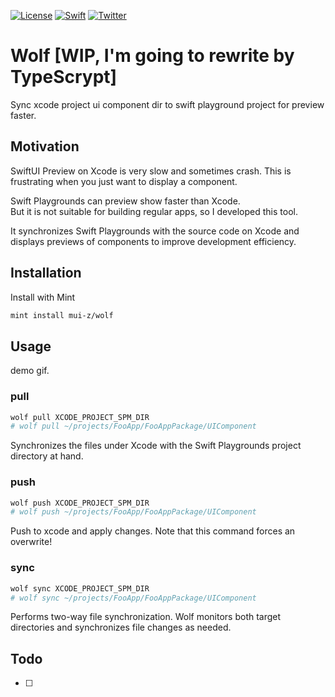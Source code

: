 
[![License](https://img.shields.io/github/license/mui-z/wolf?labelColor=333333)](https://github.com/mui-z/wolf/blob/main/LICENSE)
[![Swift](https://img.shields.io/badge/Swift-FA7343)](https://github.com/apple/swift)
[![Twitter](https://img.shields.io/twitter/url/https/twitter.com/mui_z_.svg?style=social&label=Follow%20%40mui-z)](https://twitter.com/mui_z_)


# Wolf [WIP, I'm going to rewrite by TypeScrypt]

Sync xcode project ui component dir to swift playground project for preview faster.

## Motivation

SwiftUI Preview on Xcode is very slow and sometimes crash.
This is frustrating when you just want to display a component.

Swift Playgrounds can preview show faster than Xcode.  
But it is not suitable for building regular apps, so I developed this tool.

It synchronizes Swift Playgrounds with the source code on Xcode and displays previews of components to improve development efficiency.

## Installation 

Install with Mint
```bash
mint install mui-z/wolf
```

## Usage

demo gif.

### pull

```bash
wolf pull XCODE_PROJECT_SPM_DIR
# wolf pull ~/projects/FooApp/FooAppPackage/UIComponent
```

Synchronizes the files under Xcode with the Swift Playgrounds project directory at hand.

### push

```bash
wolf push XCODE_PROJECT_SPM_DIR 
# wolf push ~/projects/FooApp/FooAppPackage/UIComponent
```

Push to xcode and apply changes.
Note that this command forces an overwrite!

### sync

```bash
wolf sync XCODE_PROJECT_SPM_DIR 
# wolf sync ~/projects/FooApp/FooAppPackage/UIComponent
```

Performs two-way file synchronization.
Wolf monitors both target directories and synchronizes file changes as needed.

## Todo

- [ ] 
